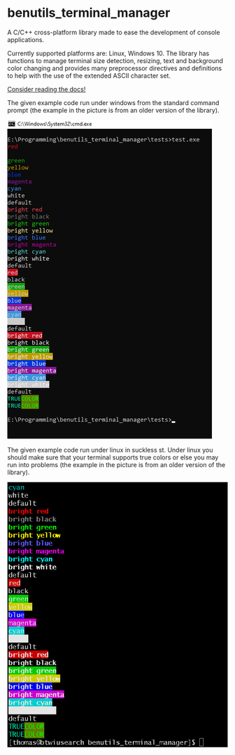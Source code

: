 # benutils_terminal_manager #
 A C/C++ cross-platform library made to ease the development of console applications.

 Currently supported platforms are: Linux, Windows 10. The library has functions to manage terminal size detection, resizing, text and background color changing and provides many preprocessor directives and definitions to help with the use of the extended ASCII character set.
 
[Consider reading the docs!](/docs/docs.md)

 The given example code run under windows from the standard command prompt (the example in the picture is from an older version of the library).

![Example code run on windows](/readme_files/win_test.png)

 The given example code run under linux in suckless st. Under linux you should make sure that your terminal supports true colors or else you may run into problems (the example in the picture is from an older version of the library).

![Example code run on linux](/readme_files/linux_test.png)
